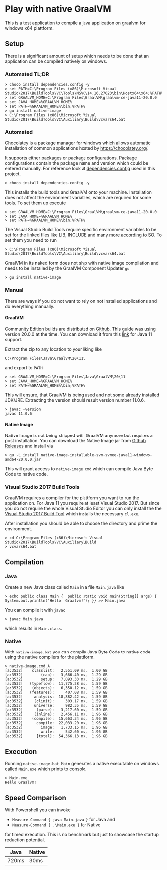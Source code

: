 # Play with native GraalVM

This is a test application to compile a java application on graalvm for windows x64 plattform.

## Setup

There is a significant amount of setup which needs to be done that an application can be compiled natively on windows.

### Automated TL;DR

    > choco install dependencies.config -y
    > set PATH=C:\Program Files (x86)\Microsoft Visual Studio\2017\BuildTools\VC\Tools\MSVC\14.16.27023\bin\Hostx64\x64;%PATH%
    > set GRAALVM_HOME=C:\Program Files\GraalVM\graalvm-ce-java11-20.0.0
    > set JAVA_HOME=%GRAALVM_HOME%
    > set PATH=%GRAALVM_HOME%\bin;%PATH%
    > gu install native-image
    > C:\Program Files (x86)\Microsoft Visual Studio\2017\BuildTools\VC\Auxiliary\Build\vcvars64.bat

### Automated

Chocolatey is a package manager for windows which allows automatic installation of common applications hosted by https://chocolatey.org/.

It supports either packages or package configurations. Package configurations contain the package name and version which could be entered manually. For reference look at [dependencies.config](dependencies.config) used in this project.

    > choco install dependencies.config -y

This installs the build tools and GraalVM onto your machine. Installation does not affect the environment variables, which are required for some tools. To set them up execute

    > set GRAALVM_HOME=C:\Program Files\GraalVM\graalvm-ce-java11-20.0.0
    > set JAVA_HOME=%GRAALVM_HOME%
    > set PATH=%GRAALVM_HOME%\bin;%PATH%

The Visual Studio Build Tools require specific environment variables to be set for the linked files like LIB, INCLUDE and [many more according to SO](https://stackoverflow.com/a/59679967/2787159). To set them you need to run

    > C:\Program Files (x86)\Microsoft Visual Studio\2017\BuildTools\VC\Auxiliary\Build\vcvars64.bat

GraalVM in its naked form does not ship with native image compilation and needs to be installed by the GraalVM Component Updater `gu`

    > gu install native-image

### Manual

There are ways if you do not want to rely on not installed applications and do everything manually.

#### GraalVM

Community Edition builds are distributed on [Github](https://github.com/graalvm/graalvm-ce-builds/releases). This guide was using version 20.0.0 at the time. You can download it from this [link](https://github.com/graalvm/graalvm-ce-builds/releases/download/vm-20.0.0/graalvm-ce-java11-windows-amd64-20.0.0.zip) for Java 11 support.

Extract the zip to any location to your liking like

    C:\Program Files\Java\GraalVM\20\11\

and export to `PATH`

    > set GRAALVM_HOME=C:\Program Files\Java\GraalVM\20\11
    > set JAVA_HOME=%GRAALVM_HOME%
    > set PATH=%GRAALVM_HOME%\bin;%PATH%

This will ensure, that GraalVM is being used and not some already installed JDK/JRE. Extracting the version should result version number 11.0.6.

    > javac -version
    javac 11.0.6

#### Native Image

Native Image is not being shipped with GraalVM anymore but requires a post installation. You can download the Native Image jar from [Github Releases](https://github.com/graalvm/graalvm-ce-builds/releases/download/vm-20.0.0/native-image-installable-svm-java11-windows-amd64-20.0.0.jar) and install via

    > gu -L install native-image-installable-svm-svmee-java11-windows-amd64-20.0.0.jar

This will grant access to `native-image.cmd` which can compile Java Byte Code to native code.

### Visual Studio 2017 Build Tools

GraalVM requires a compiler for the plattform you want to run the application on. For Java 11 you require at least Visual Studio 2017. But since you do not require the whole Visual Studio Editor you can only install the the [Visual Studio 2017 Build Tool](https://my.visualstudio.com/Downloads?q=visual%20studio%202017&wt.mc_id=o~msft~vscom~older-downloads) which installs the necessary `cl.exe`.

After installation you should be able to choose the directory and prime the environment.

    > cd C:\Program Files (x86)\Microsoft Visual Studio\2017\BuildTools\VC\Auxiliary\Build
    > vcvars64.bat

## Compilation

### Java

Create a new Java class called `Main` in a file `Main.java` like

    > echo public class Main {  public static void main(String[] args) { System.out.println("Hello  Graalvm!"); }} >> Main.java

You can compile it with `javac`

    > javac Main.java

which results in `Main.class`.

### Native

With `native-image.bat` you can compile Java Byte Code to native code using the native compilers for the plattform.

    > native-image.cmd A
    [a:3532]    classlist:   2,551.09 ms,  1.00 GB
    [a:3532]        (cap):   3,666.40 ms,  1.29 GB
    [a:3532]        setup:   7,093.33 ms,  1.29 GB
    [a:3532]   (typeflow):  11,775.28 ms,  1.59 GB
    [a:3532]    (objects):   6,350.12 ms,  1.59 GB
    [a:3532]   (features):     407.08 ms,  1.59 GB
    [a:3532]     analysis:  18,882.42 ms,  1.59 GB
    [a:3532]     (clinit):     303.17 ms,  1.59 GB
    [a:3532]     universe:     982.35 ms,  1.59 GB
    [a:3532]      (parse):   3,217.60 ms,  1.59 GB
    [a:3532]     (inline):   2,456.11 ms,  1.96 GB
    [a:3532]    (compile):  15,663.34 ms,  1.96 GB
    [a:3532]      compile:  22,033.20 ms,  1.96 GB
    [a:3532]        image:   1,733.15 ms,  1.96 GB
    [a:3532]        write:     542.60 ms,  1.96 GB
    [a:3532]      [total]:  54,366.13 ms,  1.96 GB

## Execution

Running `native-image.bat Main` generates a native executable on windows called `Main.exe` which prints to console.

    > Main.exe
    Hello Graalvm!

## Speed Comparison

With Powershell you can invoke

* `Measure-Command { java Main.java }` for Java and
* `Measure-Command { .\Main.exe }` for Native

for timed execution. This is no benchmark but just to showcase the startup reduction potential.

| Java | Native |
| ---- | ------ |
| 720ms | 30ms |
